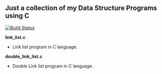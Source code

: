 Just a collection of my Data Structure Programs using C
---

[![Build Status](https://travis-ci.org/crazyuploader/C.svg?branch=master)](https://travis-ci.org/crazyuploader/C)

<b>link_list.c</b>
* Link list program in C language.

<b>double_link_list.c</b>
* Double Link list program in C language.
